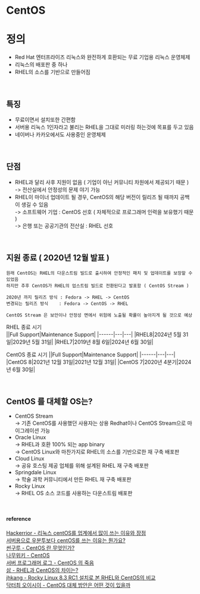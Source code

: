 # CentOS

# 정의
+ Red Hat 엔터프라이즈 리눅스와 완전하게 호환되는 무료 기업용 리눅스 운영체제
+ 리눅스의 배포판 중 하나
+ RHEL의 소스를 기반으로 만들어짐

<br>

## 특징
+ 무료이면서 설치또한 간편함
+ 서버용 리눅스 1인자라고 불리는 RHEL을 그대로 미러링 하는것에 목표를 두고 있음
+ 네이버나 카카오에서도 사용중인 운영체제

<br>

## 단점
+ RHEL과 달리 사후 지원이 없음 ( 기업이 아닌 커뮤니티 차원에서 제공되기 때문 )  
  -> 전산실에서 안정성의 문제 야기 가능  
+ RHEL이 마이너 업데이트 될 경우, CentOS의 해당 버전이 릴리즈 될 때까지 공백이 생길 수 있음  
  -> 소프트웨어 기업 : CentOS 선호 ( 자체적으로 프로그래머 인력을 보유했기 때문 )  
  -> 은행 또는 공공기관의 전산실 : RHEL 선호  

<br>

## 지원 종료 ( 2020년 12월 발표 )
```
원래 CentOS는 RHEL의 다운스트림 빌드로 출시하여 안정적인 패치 및 업데이트를 보장할 수 있었음
하지만 추후 CentOS가 RHEL의 업스트림 빌드로 전환된다고 발표함 ( CentOS Stream )

2020년 까지 릴리즈 방식 : Fedora -> RHEL -> CentOS 
변경되는 릴리즈 방식    : Fedora -> CentOS -> RHEL

CentOS Stream 은 보안이나 안정성 면에서 위험에 노출될 확률이 높아지게 될 것으로 예상
```  
RHEL 종료 시기  
||Full Support|Maintenance Support|
|------|---|---|
|RHEL8|2024년 5월 31일|2029년 5월 31일|
|RHEL7|2019년 8월 6일|2024년 6월 30일|
  
CentOS 종료 시기
||Full Support|Maintenance Support|
|------|---|---|
|CentOS 8|2021년 12월 31일|2021년 12월 31일|
|CentOS 7|2020년 4분기|2024년 6월 30일|

<br>

## CentOS 를 대체할 OS는?
+ CentOS Stream  
  -> 기존 CentOS를 사용했던 사용자는 상용 Redhat이나 CentOS Stream으로 마이그레이션 가능  
+ Oracle Linux  
  -> RHEL과 호환 100% 되는 app binary  
  -> CentOS Linux와 마찬가지로 RHEL의 소스를 기반으로한 재 구축 배포판  
+ Cloud Linux  
  -> 공유 호스팅 제공 업체를 위해 설계된 RHEL 재 구축 배포판  
+ Springdale Linux  
  -> 학술 과학 커뮤니티에서 만든 RHEL 재 구축 배포판  
+ Rocky Linux  
  -> RHEL OS 소스 코드를 사용하는 다운스트림 배포판  

<br>

#### reference
[ Hackerrior - 리눅스 centOS를 업계에서 많이 쓰는 이유와 장점 ](https://hack-cracker.tistory.com/5)  
[ 서버용으로 우분투보다 centOS를 쓰는 이유는 뭔가요? ](https://okky.kr/article/716711)  
[ 썬구루 - CentOS 란 무엇인가? ](https://m.blog.naver.com/PostView.naver?isHttpsRedirect=true&blogId=sunguru&logNo=221008975880)  
[ 나무위키 - CentOS ](https://namu.wiki/w/CentOS)  
[ 서버 프로그래머 로그 - CentOS 의 죽음 ](https://blog.kesuskim.com/archives/death-of-centos/)  
[ 삵 - RHEL과 CentOS의 차이는? ](https://sarc.io/index.php/os/1753-rhel-centos)  
[ jhkang - Rocky Linux 8.3 RC1 설치로 본 RHEL와 CentOS의 비교 ](https://tech.osci.kr/2021/05/12/119374564/)  
[ 닥터최 오이시이 - CentOS 대체 방안은 어떤 것이 있을까 ](https://couplewith.tistory.com/entry/Trend-CentOS-is-Dead-CentOS-%EB%8C%80%EC%B2%B4-%EB%B0%A9%EC%95%88%EC%9D%80-%EC%96%B4%EB%96%A4-%EA%B2%83%EC%9D%B4-%EC%9E%88%EC%9D%84%EA%B9%8C)
